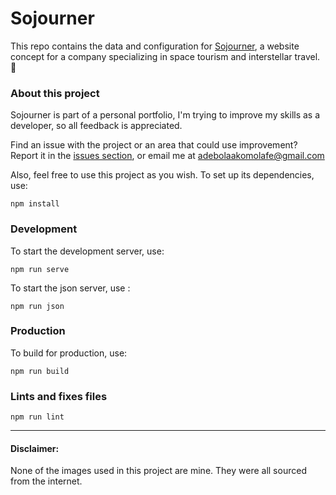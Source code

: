 # Sojourner

This repo contains the data and configuration for [Sojourner](https://sojourner.netlify.app), a website concept for a company specializing in space tourism and interstellar travel. 🚀

### About this project
Sojourner is part of a personal portfolio, I'm trying to improve my skills as a developer, so all feedback is appreciated.

Find an issue with the project or an area that could use improvement? Report it in the [issues section](https://github.com/adebola-xyz/sojourner/issues), or email me at adebolaakomolafe@gmail.com

Also, feel free to use this project as you wish. To set up its dependencies, use:
```
npm install
```

### Development
To start the development server, use:
```
npm run serve
```

To start the json server, use :
```
npm run json
```

### Production
To build for production, use:
```
npm run build
```

### Lints and fixes files
```
npm run lint
```
---------

#### Disclaimer:


None of the images used in this project are mine. They were all sourced from the internet.
